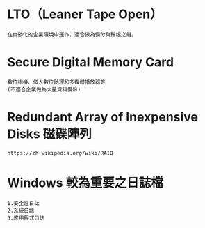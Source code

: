 # LTO（Leaner Tape Open）
~~~
在自動化的企業環境中運作，適合做為備分與歸檔之用。
~~~
# Secure Digital Memory Card
~~~
數位相機、個人數位助理和多媒體播放器等
(不適合企業做為大量資料備份)
~~~
# Redundant Array of Inexpensive Disks 磁碟陣列
~~~
https://zh.wikipedia.org/wiki/RAID
~~~
# Windows 較為重要之日誌檔
 ~~~
 1.安全性日誌
 2.系統日誌
 3.應用程式日誌
 ~~~
 # 
